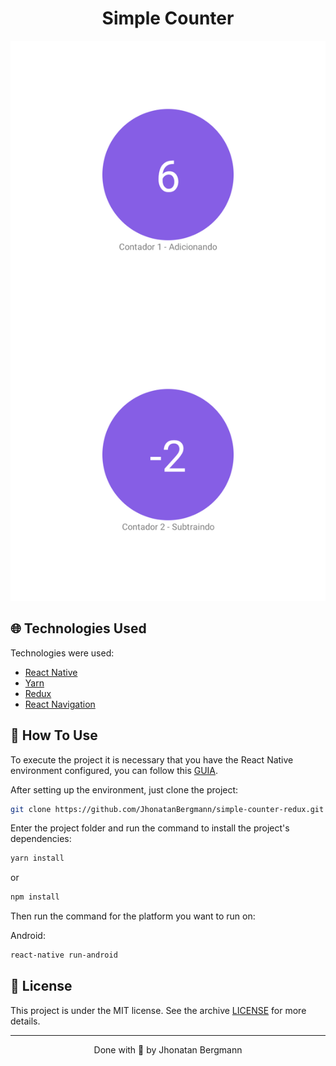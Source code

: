 <h1 align="center">
  Simple Counter
  <br>
</h1>

<p align="center">
  <img src="readme/screenshot.png" alt="img" >
</p>

## 🌐 Technologies Used
Technologies were used:

- [React Native](https://reactnative.dev/)
- [Yarn](https://yarnpkg.com/)
- [Redux](https://redux.js.org/)
- [React Navigation](https://reactnavigation.org/)

## 📱 How To Use 

To execute the project it is necessary that you have the React Native environment configured, you can follow this [GUIA](https://reactnative.dev/docs/environment-setup).

After setting up the environment, just clone the project:

```sh
git clone https://github.com/JhonatanBergmann/simple-counter-redux.git
```

Enter the project folder and run the command to install the project's dependencies:

```sh
yarn install
```
or
```sh
npm install
```

Then run the command for the platform you want to run on:

Android:

```sh
react-native run-android
```

## 📝 License

This project is under the MIT license. See the archive [LICENSE](LICENSE) for more details.

---

<p align="center">
 Done with 💜 by Jhonatan Bergmann
</p>
